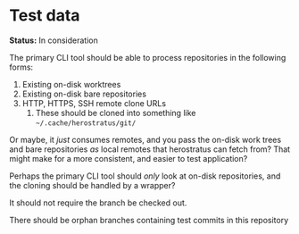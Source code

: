 # Test data
**Status:** In consideration

The primary CLI tool should be able to process repositories in the following forms:
1. Existing on-disk worktrees
2. Existing on-disk bare repositories
3. HTTP, HTTPS, SSH remote clone URLs
    1. These should be cloned into something like `~/.cache/herostratus/git/`

Or maybe, it _just_ consumes remotes, and you pass the on-disk work trees and bare repositories _as_
local remotes that herostratus can fetch from? That might make for a more consistent, and easier to
test application?

Perhaps the primary CLI tool should _only_ look at on-disk repositories, and the cloning should be
handled by a wrapper?

It should not require the branch be checked out.

There should be orphan branches containing test commits in this repository
